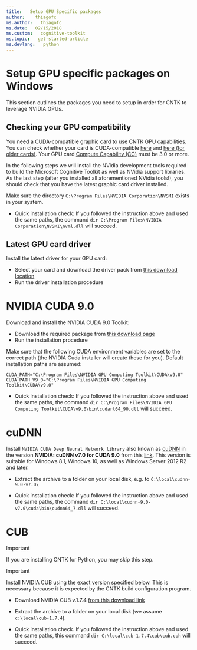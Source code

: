 ```yaml
---
title:   Setup GPU Specific packages
author:    thiagofc
ms.author:   thiagofc
ms.date:   02/15/2018
ms.custom:   cognitive-toolkit
ms.topic:   get-started-article
ms.devlang:   python
---
```


# Setup GPU specific packages on Windows 

This section outlines the packages you need to setup in order for CNTK to leverage NVIDIA GPUs.

## Checking your GPU compatibility

You need a [CUDA](https://developer.nvidia.com/cuda-zone)-compatible graphic card to use CNTK GPU capabilities. You can check whether your card is CUDA-compatible [here](https://developer.nvidia.com/cuda-gpus) and [here (for older cards)](https://developer.nvidia.com/cuda-legacy-gpus). Your GPU card [Compute Capability (CC)](http://docs.nvidia.com/cuda/cuda-c-programming-guide/index.html#compute-capability) must be 3.0 or more.

In the following steps we will install the NVidia development tools required to build the Microsoft Cognitive Toolkit as well as NVidia support libraries. As the last step (after you installed all aforementioned NVidia tools!), you should check that you have the latest graphic card driver installed.

Make sure the directory `C:\Program Files\NVIDIA Corporation\NVSMI` exists in your system.

* Quick installation check: If you followed the instruction above and used the same paths, the command `dir C:\Program Files\NVIDIA Corporation\NVSMI\nvml.dll` will succeed.

## Latest GPU card driver

Install the latest driver for your GPU card:
* Select your card and download the driver pack from [this download location](http://www.nvidia.com/Download/index.aspx?lang=en-us)
* Run the driver installation procedure

# NVIDIA CUDA 9.0

Download and install the NVIDIA CUDA 9.0 Toolkit:

* Download the required package from [this download page](https://developer.nvidia.com/cuda-90-download-archive)
* Run the installation procedure

Make sure that the following CUDA environment variables are set to the correct path (the NVIDIA Cuda installer will create these for you). Default installation paths are assumed:

```
CUDA_PATH="C:\Program Files\NVIDIA GPU Computing Toolkit\CUDA\v9.0"
CUDA_PATH_V9_0="C:\Program Files\NVIDIA GPU Computing Toolkit\CUDA\v9.0"
```

* Quick installation check: If you followed the instruction above and used the same paths, the command `dir C:\Program Files\NVIDIA GPU Computing Toolkit\CUDA\v9.0\bin\cudart64_90.dll` will succeed.

# cuDNN

Install `NVIDIA CUDA Deep Neural Network library` also known as [cuDNN](https://developer.NVIDIA.com/cuDNN) in the version **NVIDIA: cuDNN v7.0 for CUDA 9.0** from this [link](http://developer.download.NVIDIA.com/compute/redist/cudnn/v7.0.4/cudnn-9.0-windows10-x64-v7.zip). This version is suitable for Windows 8.1, Windows 10, as well as Windows Server 2012 R2 and later.

* Extract the archive to a folder on your local disk, e.g. to `C:\local\cudnn-9.0-v7.0\`

* Quick installation check: If you followed the instruction above and used the same paths, the command `dir C:\local\cudnn-9.0-v7.0\cuda\bin\cudnn64_7.dll` will succeed.

# CUB

> [!IMPORTANT]
> If you are installing CNTK for Python, you may skip this step.

> [!IMPORTANT]
> Install NVIDIA CUB using the exact version specified below. This is necessary because it is expected by the CNTK build configuration program.

* Download NVIDIA CUB v.1.7.4 [from this download link](https://github.com/NVlabs/cub/archive/1.7.4.zip)
* Extract the archive to a folder on your local disk (we assume `c:\local\cub-1.7.4`).

* Quick installation check. If you followed the instruction above and used the same paths, this command `dir C:\local\cub-1.7.4\cub\cub.cuh` will succeed.
